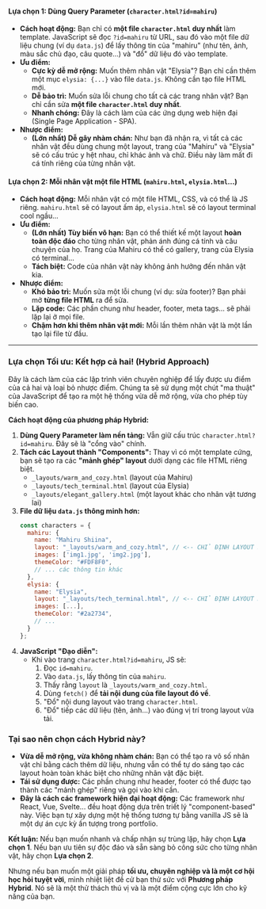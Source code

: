 #### Lựa chọn 1: Dùng Query Parameter (`character.html?id=mahiru`)
*   **Cách hoạt động:** Bạn chỉ có **một file `character.html` duy nhất** làm template. JavaScript sẽ đọc `?id=mahiru` từ URL, sau đó vào một file dữ liệu chung (ví dụ `data.js`) để lấy thông tin của "mahiru" (như tên, ảnh, màu sắc chủ đạo, câu quote...) và "đổ" dữ liệu đó vào template.
*   **Ưu điểm:**
    *   **Cực kỳ dễ mở rộng:** Muốn thêm nhân vật "Elysia"? Bạn chỉ cần thêm một mục `elysia: {...}` vào file `data.js`. Không cần tạo file HTML mới.
    *   **Dễ bảo trì:** Muốn sửa lỗi chung cho tất cả các trang nhân vật? Bạn chỉ cần sửa **một file `character.html` duy nhất**.
    *   **Nhanh chóng:** Đây là cách làm của các ứng dụng web hiện đại (Single Page Application - SPA).
*   **Nhược điểm:**
    *   **(Lớn nhất) Dễ gây nhàm chán:** Như bạn đã nhận ra, vì tất cả các nhân vật đều dùng chung một layout, trang của "Mahiru" và "Elysia" sẽ có cấu trúc y hệt nhau, chỉ khác ảnh và chữ. Điều này làm mất đi cá tính riêng của từng nhân vật.

#### Lựa chọn 2: Mỗi nhân vật một file HTML (`mahiru.html`, `elysia.html`...)
*   **Cách hoạt động:** Mỗi nhân vật có một file HTML, CSS, và có thể là JS riêng. `mahiru.html` sẽ có layout ấm áp, `elysia.html` sẽ có layout terminal cool ngầu...
*   **Ưu điểm:**
    *   **(Lớn nhất) Tùy biến vô hạn:** Bạn có thể thiết kế một layout **hoàn toàn độc đáo** cho từng nhân vật, phản ánh đúng cá tính và câu chuyện của họ. Trang của Mahiru có thể có gallery, trang của Elysia có terminal...
    *   **Tách biệt:** Code của nhân vật này không ảnh hưởng đến nhân vật kia.
*   **Nhược điểm:**
    *   **Khó bảo trì:** Muốn sửa một lỗi chung (ví dụ: sửa footer)? Bạn phải mở **từng file HTML** ra để sửa.
    *   **Lặp code:** Các phần chung như header, footer, meta tags... sẽ phải lặp lại ở mọi file.
    *   **Chậm hơn khi thêm nhân vật mới:** Mỗi lần thêm nhân vật là một lần tạo lại file từ đầu.

---

### Lựa chọn Tối ưu: Kết hợp cả hai! (Hybrid Approach)

Đây là cách làm của các lập trình viên chuyên nghiệp để lấy được ưu điểm của cả hai và loại bỏ nhược điểm. Chúng ta sẽ sử dụng một chút "ma thuật" của JavaScript để tạo ra một hệ thống vừa dễ mở rộng, vừa cho phép tùy biến cao.

**Cách hoạt động của phương pháp Hybrid:**

1.  **Dùng Query Parameter làm nền tảng:** Vẫn giữ cấu trúc `character.html?id=mahiru`. Đây sẽ là "cổng vào" chính.
2.  **Tách các Layout thành "Components":** Thay vì có một template cứng, bạn sẽ tạo ra các **"mảnh ghép" layout** dưới dạng các file HTML riêng biệt.
    *   `_layouts/warm_and_cozy.html` (layout của Mahiru)
    *   `_layouts/tech_terminal.html` (layout của Elysia)
    *   `_layouts/elegant_gallery.html` (một layout khác cho nhân vật tương lai)
3.  **File dữ liệu `data.js` thông minh hơn:**
    ```javascript
    const characters = {
      mahiru: {
        name: "Mahiru Shiina",
        layout: "_layouts/warm_and_cozy.html", // <-- CHỈ ĐỊNH LAYOUT SẼ DÙNG
        images: ['img1.jpg', 'img2.jpg'],
        themeColor: "#FDF8F0",
        // ... các thông tin khác
      },
      elysia: {
        name: "Elysia",
        layout: "_layouts/tech_terminal.html", // <-- CHỈ ĐỊNH LAYOUT KHÁC
        images: [...],
        themeColor: "#2a2734",
        // ...
      }
    };
    ```
4.  **JavaScript "Đạo diễn":**
    *   Khi vào trang `character.html?id=mahiru`, JS sẽ:
        1.  Đọc `id=mahiru`.
        2.  Vào `data.js`, lấy thông tin của `mahiru`.
        3.  Thấy rằng `layout` là `_layouts/warm_and_cozy.html`.
        4.  Dùng `fetch()` để **tải nội dung của file layout đó về**.
        5.  "Đổ" nội dung layout vào trang `character.html`.
        6.  "Đổ" tiếp các dữ liệu (tên, ảnh...) vào đúng vị trí trong layout vừa tải.

### Tại sao nên chọn cách Hybrid này?

*   **Vừa dễ mở rộng, vừa không nhàm chán:** Bạn có thể tạo ra vô số nhân vật chỉ bằng cách thêm dữ liệu, nhưng vẫn có thể tự do sáng tạo các layout hoàn toàn khác biệt cho những nhân vật đặc biệt.
*   **Tái sử dụng được:** Các phần chung như header, footer có thể được tạo thành các "mảnh ghép" riêng và gọi vào khi cần.
*   **Đây là cách các framework hiện đại hoạt động:** Các framework như React, Vue, Svelte... đều hoạt động dựa trên triết lý "component-based" này. Việc bạn tự xây dựng một hệ thống tương tự bằng vanilla JS sẽ là một dự án cực kỳ ấn tượng trong portfolio.

**Kết luận:**
Nếu bạn muốn nhanh và chấp nhận sự trùng lặp, hãy chọn **Lựa chọn 1**.
Nếu bạn ưu tiên sự độc đáo và sẵn sàng bỏ công sức cho từng nhân vật, hãy chọn **Lựa chọn 2**.

Nhưng nếu bạn muốn một giải pháp **tối ưu, chuyên nghiệp và là một cơ hội học hỏi tuyệt vời**, mình nhiệt liệt đề cử bạn thử sức với **Phương pháp Hybrid**. Nó sẽ là một thử thách thú vị và là một điểm cộng cực lớn cho kỹ năng của bạn.